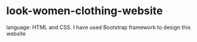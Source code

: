 # look-women-clothing-website
language: HTML and CSS. I have used Bootstrap framework to design this website
